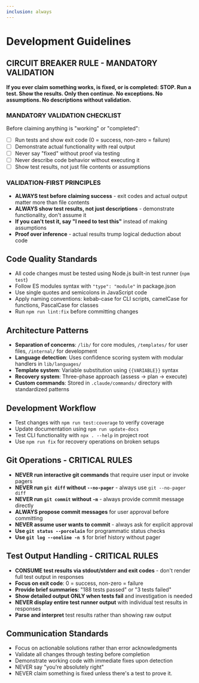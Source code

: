 ```yaml
---
inclusion: always
---
```


# Development Guidelines

## CIRCUIT BREAKER RULE - MANDATORY VALIDATION
**If you ever claim something works, is fixed, or is completed:**
**STOP. Run a test. Show the results. Only then continue.**
**No exceptions. No assumptions. No descriptions without validation.**

### MANDATORY VALIDATION CHECKLIST
Before claiming anything is "working" or "completed":
- [ ] Run tests and show exit code (0 = success, non-zero = failure)
- [ ] Demonstrate actual functionality with real output
- [ ] Never say "fixed" without proof via testing
- [ ] Never describe code behavior without executing it
- [ ] Show test results, not just file contents or assumptions

### VALIDATION-FIRST PRINCIPLES
- **ALWAYS test before claiming success** - exit codes and actual output matter more than file contents
- **ALWAYS show test results, not just descriptions** - demonstrate functionality, don't assume it
- **If you can't test it, say "I need to test this"** instead of making assumptions
- **Proof over inference** - actual results trump logical deduction about code

## Code Quality Standards
- All code changes must be tested using Node.js built-in test runner (`npm test`)
- Follow ES modules syntax with `"type": "module"` in package.json
- Use single quotes and semicolons in JavaScript code
- Apply naming conventions: kebab-case for CLI scripts, camelCase for functions, PascalCase for classes
- Run `npm run lint:fix` before committing changes

## Architecture Patterns
- **Separation of concerns**: `/lib/` for core modules, `/templates/` for user files, `/internal/` for development
- **Language detection**: Uses confidence scoring system with modular handlers in `lib/languages/`
- **Template system**: Variable substitution using `{{VARIABLE}}` syntax
- **Recovery system**: Three-phase approach (assess → plan → execute)
- **Custom commands**: Stored in `.claude/commands/` directory with standardized patterns

## Development Workflow
- Test changes with `npm run test:coverage` to verify coverage
- Update documentation using `npm run update-docs`
- Test CLI functionality with `npx . --help` in project root
- Use `npm run fix` for recovery operations on broken setups

## Git Operations - CRITICAL RULES
- **NEVER run interactive git commands** that require user input or invoke pagers
- **NEVER run `git diff` without `--no-pager`** - always use `git --no-pager diff`
- **NEVER run `git commit` without `-m`** - always provide commit message directly
- **ALWAYS propose commit messages** for user approval before committing
- **NEVER assume user wants to commit** - always ask for explicit approval
- **Use `git status --porcelain`** for programmatic status checks
- **Use `git log --oneline -n 5`** for brief history without pager

## Test Output Handling - CRITICAL RULES
- **CONSUME test results via stdout/stderr and exit codes** - don't render full test output in responses
- **Focus on exit code**: 0 = success, non-zero = failure
- **Provide brief summaries**: "188 tests passed" or "3 tests failed"
- **Show detailed output ONLY when tests fail** and investigation is needed
- **NEVER display entire test runner output** with individual test results in responses
- **Parse and interpret** test results rather than showing raw output

## Communication Standards
- Focus on actionable solutions rather than error acknowledgments
- Validate all changes through testing before completion
- Demonstrate working code with immediate fixes upon detection
- NEVER say "you're absolutely right"
- NEVER claim something is fixed unless there's a test to prove it.